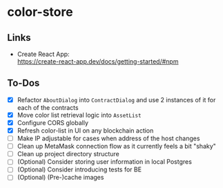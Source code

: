 # color-store

## Links

- Create React App:<br />
https://create-react-app.dev/docs/getting-started/#npm

## To-Dos

- [x] Refactor `AboutDialog` into `ContractDialog` and use 2 instances of it for each of the contracts
- [x] Move color list retrieval logic into `AssetList`
- [x] Configure CORS globally
- [x] Refresh color-list in UI on any blockchain action
- [ ] Make IP adjustable for cases when address of the host changes
- [ ] Clean up MetaMask connection flow as it currently feels a bit "shaky"
- [ ] Clean up project directory structure
- [ ] (Optional) Consider storing user information in local Postgres
- [ ] (Optional) Consider introducing tests for BE
- [ ] (Optional) (Pre-)cache images
